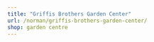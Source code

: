 ```yaml
---
title: "Griffis Brothers Garden Center"
url: /norman/griffis-brothers-garden-center/
shop: garden centre
---
```

